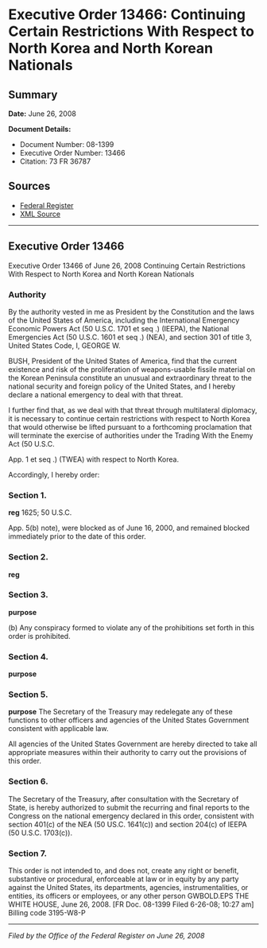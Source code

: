 # Executive Order 13466: Continuing Certain Restrictions With Respect to North Korea and North Korean Nationals

## Summary

**Date:** June 26, 2008

**Document Details:**
- Document Number: 08-1399
- Executive Order Number: 13466
- Citation: 73 FR 36787

## Sources
- [Federal Register](https://www.federalregister.gov/documents/2008/06/27/08-1399/continuing-certain-restrictions-with-respect-to-north-korea-and-north-korean-nationals)
- [XML Source](https://www.federalregister.gov/documents/full_text/xml/2008/06/27/08-1399.xml)

---

## Executive Order 13466

Executive Order 13466 of June 26, 2008
Continuing Certain Restrictions With Respect to North Korea and North Korean Nationals
### Authority

By the authority vested in me as President by the Constitution and the laws of the United States of America, including the International Emergency Economic Powers Act (50 U.S.C. 1701 
et seq
.) (IEEPA), the National Emergencies Act (50 U.S.C. 1601 
et seq
.) (NEA), and section 301 of title 3, United States Code, 
I, GEORGE W.

BUSH, President of the United States of America, find that the current existence and risk of the proliferation of weapons-usable fissile material on the Korean Peninsula constitute an unusual and extraordinary threat to the national security and foreign policy of the United States, and I hereby declare a national emergency to deal with that threat.

I further find that, as we deal with that threat through multilateral diplomacy, it is necessary to continue certain restrictions with respect to North Korea that would otherwise be lifted pursuant to a forthcoming proclamation that will terminate the exercise of authorities under the Trading With the Enemy Act (50 U.S.C.

App. 1 
et seq
.) (TWEA) with respect to North Korea.

Accordingly, I hereby order: 
### Section 1.

**reg**
 1625; 50 U.S.C.

App. 5(b) note), were blocked as of June 16, 2000, and remained blocked immediately prior to the date of this order. 
### Section 2.

**reg**

### Section 3.

**purpose**

(b) Any conspiracy formed to violate any of the prohibitions set forth in this order is prohibited. 
### Section 4.

**purpose**

### Section 5.

**purpose**
 The Secretary of the Treasury may redelegate any of these functions to other officers and agencies of the United States Government consistent with applicable law.

All agencies of the United States Government are hereby directed to take all appropriate measures within their authority to carry out the provisions of this order. 
### Section 6.

The Secretary of the Treasury, after consultation with the Secretary of State, is hereby authorized to submit the recurring and final reports to the Congress on the national emergency declared in this order, consistent with section 401(c) of the NEA (50 US.C. 1641(c)) and section 204(c) of IEEPA (50 U.S.C. 1703(c)). 
### Section 7.

This order is not intended to, and does not, create any right or benefit, substantive or procedural, enforceable at law or in equity by any party against the United States, its departments, agencies, instrumentalities, or entities, its officers or employees, or any other person
GWBOLD.EPS
THE WHITE HOUSE,
June 26, 2008.
[FR Doc. 08-1399
Filed 6-26-08; 10:27 am]
Billing code 3195-W8-P

---

*Filed by the Office of the Federal Register on June 26, 2008*
